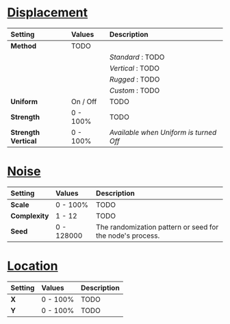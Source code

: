 # [Displacement](#tab/tabid-a)
| Setting               | Values   | Description                            |
| :-------------------- | :------- | :------------------------------------- |
| **Method**            | TODO     |
|                       |          | *Standard* : TODO                      |
|                       |          | *Vertical* : TODO                      |
|                       |          | *Rugged* : TODO                        |
|                       |          | *Custom* : TODO                        |
| **Uniform**           | On / Off | TODO                                   |
| **Strength**          | 0 - 100% | TODO                                   |
| **Strength Vertical** | 0 - 100% | *Available when Uniform is turned Off* |

# [Noise](#tab/tabid-b)
| Setting        | Values     | Description                                               |
| :------------- | :--------- | :-------------------------------------------------------- |
| **Scale**      | 0 - 100%   | TODO                                                      |
| **Complexity** | 1 - 12     | TODO                                                      |
| **Seed**       | 0 - 128000 | The randomization pattern or seed for the node's process. |

# [Location](#tab/tabid-c)
| Setting | Values   | Description |
| :------ | :------- | :---------- |
| **X**   | 0 - 100% | TODO        |
| **Y**   | 0 - 100% | TODO        |






<!--examples-->
